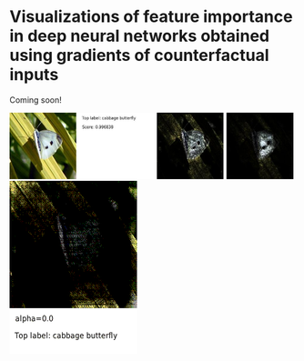# Visualizations of feature importance in deep neural networks obtained using gradients of counterfactual inputs
Coming soon!

![1bd6987fa9219-ig](/Visualizations/IntegratedGradients/1bd6987fa9219dec.jpg)
![1bd6987fa9219-gif](/Visualizations/Gifs/1bd6987fa9219dec.gif)
